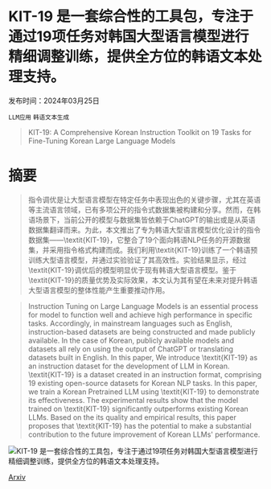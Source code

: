 # KIT-19 是一套综合性的工具包，专注于通过19项任务对韩国大型语言模型进行精细调整训练，提供全方位的韩语文本处理支持。

发布时间：2024年03月25日

`LLM应用` `韩语文本生成`

> KIT-19: A Comprehensive Korean Instruction Toolkit on 19 Tasks for Fine-Tuning Korean Large Language Models

# 摘要

> 指令调优是让大型语言模型在特定任务中表现出色的关键步骤，尤其在英语等主流语言领域，已有多项公开的指令式数据集被构建和分享。然而，在韩语场景下，当前公开的模型与数据集皆依赖于ChatGPT的输出或是从英语数据集翻译而来。为此，本文推出了专为韩语大型语言模型优化设计的指令数据集——\textit{KIT-19}，它整合了19个面向韩语NLP任务的开源数据集，并采用指令格式构建而成。我们利用\textit{KIT-19}训练了一个韩语预训练大型语言模型，并通过实验验证了其高效性。实验结果显示，经过\textit{KIT-19}调优后的模型明显优于现有韩语大型语言模型。鉴于\textit{KIT-19}的质量优势及实际效果，本文认为其有望在未来对提升韩语大型语言模型的整体性能产生重要推动作用。

> Instruction Tuning on Large Language Models is an essential process for model to function well and achieve high performance in specific tasks. Accordingly, in mainstream languages such as English, instruction-based datasets are being constructed and made publicly available. In the case of Korean, publicly available models and datasets all rely on using the output of ChatGPT or translating datasets built in English. In this paper, We introduce \textit{KIT-19} as an instruction dataset for the development of LLM in Korean. \textit{KIT-19} is a dataset created in an instruction format, comprising 19 existing open-source datasets for Korean NLP tasks. In this paper, we train a Korean Pretrained LLM using \textit{KIT-19} to demonstrate its effectiveness. The experimental results show that the model trained on \textit{KIT-19} significantly outperforms existing Korean LLMs. Based on the its quality and empirical results, this paper proposes that \textit{KIT-19} has the potential to make a substantial contribution to the future improvement of Korean LLMs' performance.

![KIT-19 是一套综合性的工具包，专注于通过19项任务对韩国大型语言模型进行精细调整训练，提供全方位的韩语文本处理支持。](../../../paper_images/2403.16444/data_categorize.png)

[Arxiv](https://arxiv.org/abs/2403.16444)